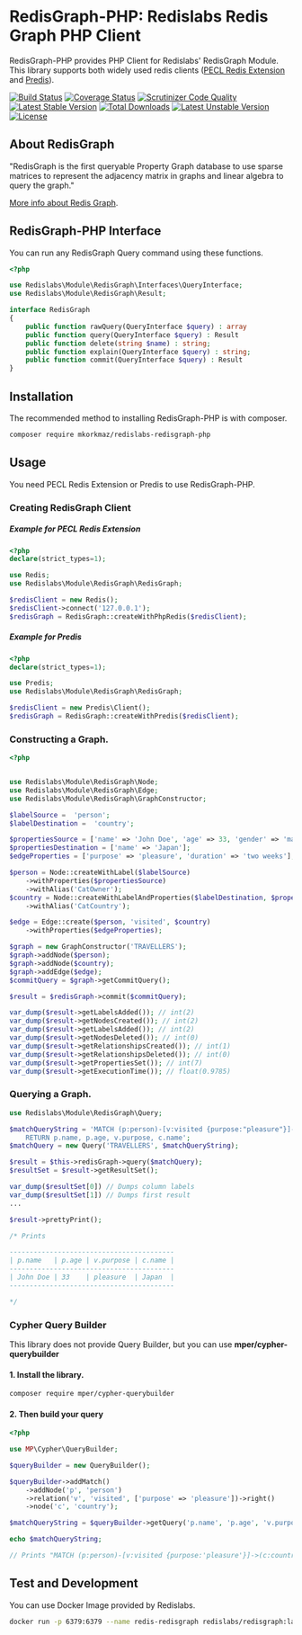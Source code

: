 # RedisGraph-PHP: Redislabs Redis Graph PHP Client

RedisGraph-PHP provides PHP Client for Redislabs' RedisGraph Module. This library supports both widely used redis clients ([PECL Redis Extension](https://github.com/phpredis/phpredis/#readme) and [Predis](https://github.com/nrk/predis)).  


[![Build Status](https://api.travis-ci.org/mkorkmaz/redislabs-redisgraph-php.svg?branch=master)](https://travis-ci.org/mkorkmaz/redislabs-redisgraph-php) [![Coverage Status](https://coveralls.io/repos/github/mkorkmaz/redislabs-redisgraph-php/badge.svg?branch=master)](https://coveralls.io/github/mkorkmaz/redislabs-redisgraph-php?branch=master) [![Scrutinizer Code Quality](https://scrutinizer-ci.com/g/mkorkmaz/redislabs-redisgraph-php/badges/quality-score.png?b=master)](https://scrutinizer-ci.com/g/mkorkmaz/redislabs-redisgraph-php/?branch=master) [![Latest Stable Version](https://poser.pugx.org/mkorkmaz/redislabs-redisgraph-php/v/stable)](https://packagist.org/packages/mkorkmaz/redislabs-redisgraph-php) [![Total Downloads](https://poser.pugx.org/mkorkmaz/redislabs-redisgraph-php/downloads)](https://packagist.org/packages/mkorkmaz/redislabs-redisgraph-php) [![Latest Unstable Version](https://poser.pugx.org/mkorkmaz/redislabs-redisgraph-php/v/unstable)](https://packagist.org/packages/mkorkmaz/redislabs-redisgraph-php) [![License](https://poser.pugx.org/mkorkmaz/redislabs-redisgraph-php/license)](https://packagist.org/packages/mkorkmaz/redislabs-redisgraph-php)


## About RedisGraph

"RedisGraph is the first queryable Property Graph database to use sparse matrices to represent the adjacency matrix in graphs and linear algebra to query the graph."

[More info about Redis Graph](https://oss.redislabs.com/redisgraph/).


## RedisGraph-PHP Interface

You can run any RedisGraph Query command using these functions. 

```php
<?php

use Redislabs\Module\RedisGraph\Interfaces\QueryInterface;
use Redislabs\Module\RedisGraph\Result;

interface RedisGraph
{
    public function rawQuery(QueryInterface $query) : array
    public function query(QueryInterface $query) : Result
    public function delete(string $name) : string;
    public function explain(QueryInterface $query) : string;
    public function commit(QueryInterface $query) : Result
}

```

## Installation

The recommended method to installing RedisGraph-PHP is with composer.

```bash
composer require mkorkmaz/redislabs-redisgraph-php
```

## Usage

You need PECL Redis Extension or Predis to use RedisGraph-PHP. 

### Creating RedisGraph Client

##### Example for PECL Redis Extension

```php
<?php
declare(strict_types=1);

use Redis;
use Redislabs\Module\RedisGraph\RedisGraph;

$redisClient = new Redis();
$redisClient->connect('127.0.0.1');
$redisGraph = RedisGraph::createWithPhpRedis($redisClient);
```

##### Example for Predis

```php
<?php
declare(strict_types=1);

use Predis;
use Redislabs\Module\RedisGraph\RedisGraph;

$redisClient = new Predis\Client();
$redisGraph = RedisGraph::createWithPredis($redisClient);
```

### Constructing a Graph.

```php
<?php


use Redislabs\Module\RedisGraph\Node;
use Redislabs\Module\RedisGraph\Edge;
use Redislabs\Module\RedisGraph\GraphConstructor;

$labelSource =  'person';
$labelDestination =  'country';

$propertiesSource = ['name' => 'John Doe', 'age' => 33, 'gender' => 'male', 'status' => 'single'];
$propertiesDestination = ['name' => 'Japan'];
$edgeProperties = ['purpose' => 'pleasure', 'duration' => 'two weeks'];

$person = Node::createWithLabel($labelSource)
	->withProperties($propertiesSource)
	->withAlias('CatOwner');
$country = Node::createWithLabelAndProperties($labelDestination, $propertiesDestination)
	->withAlias('CatCountry');

$edge = Edge::create($person, 'visited', $country)
	->withProperties($edgeProperties);

$graph = new GraphConstructor('TRAVELLERS');
$graph->addNode($person);
$graph->addNode($country);
$graph->addEdge($edge);
$commitQuery = $graph->getCommitQuery();

$result = $redisGraph->commit($commitQuery);

var_dump($result->getLabelsAdded()); // int(2)
var_dump($result->getNodesCreated()); // int(2)
var_dump($result->getLabelsAdded()); // int(2)
var_dump($result->getNodesDeleted()); // int(0)
var_dump($result->getRelationshipsCreated()); // int(1)
var_dump($result->getRelationshipsDeleted()); // int(0)
var_dump($result->getPropertiesSet()); // int(7)
var_dump($result->getExecutionTime()); // float(0.9785)

```

### Querying a Graph.

```php
use Redislabs\Module\RedisGraph\Query;

$matchQueryString = 'MATCH (p:person)-[v:visited {purpose:"pleasure"}]->(c:country)
	RETURN p.name, p.age, v.purpose, c.name';
$matchQuery = new Query('TRAVELLERS', $matchQueryString);

$result = $this->redisGraph->query($matchQuery);
$resultSet = $result->getResultSet();

var_dump($resultSet[0]) // Dumps column labels
var_dump($resultSet[1]) // Dumps first result
...

$result->prettyPrint();

/* Prints

-----------------------------------------
| p.name   | p.age | v.purpose | c.name | 
-----------------------------------------
| John Doe | 33    | pleasure  | Japan  | 
-----------------------------------------

*/

```

### Cypher Query Builder

This library does not provide Query Builder, but you can use **mper/cypher-querybuilder**


#### 1. Install the library.

```bash
composer require mper/cypher-querybuilder
```

#### 2. Then build your query

```php
<?php

use MP\Cypher\QueryBuilder;

$queryBuilder = new QueryBuilder();

$queryBuilder->addMatch()
    ->addNode('p', 'person')
    ->relation('v', 'visited', ['purpose' => 'pleasure'])->right()
    ->node('c', 'country');

$matchQueryString = $queryBuilder->getQuery('p.name', 'p.age', 'v.purpose', 'c.name');

echo $matchQueryString; 

// Prints "MATCH (p:person)-[v:visited {purpose:'pleasure'}]->(c:country) RETURN p.name,p.age,v.purpose,c.name"

```


## Test and Development

You can use Docker Image provided by Redislabs.

```bash
docker run -p 6379:6379 --name redis-redisgraph redislabs/redisgraph:latest
```